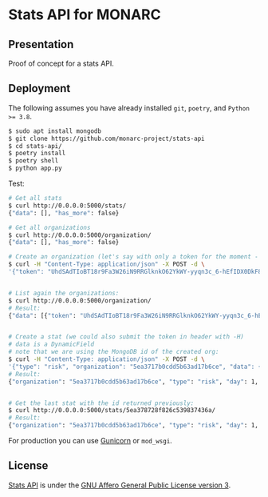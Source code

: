 # Stats API for MONARC

## Presentation

Proof of concept for a stats API.

## Deployment

The following assumes you have already installed ``git``, ``poetry``,  and
``Python >= 3.8``.

```bash
$ sudo apt install mongodb
$ git clone https://github.com/monarc-project/stats-api
$ cd stats-api/
$ poetry install
$ poetry shell
$ python app.py
```

Test:

```bash
# Get all stats
$ curl http://0.0.0.0:5000/stats/
{"data": [], "has_more": false}

# Get all organizations
$ curl http://0.0.0.0:5000/organization/
{"data": [], "has_more": false}

# Create an organization (let's say with only a token for the moment - same token for the MONARC client/organization):
$ curl -H "Content-Type: application/json" -X POST -d \
'{"token": "UhdSAdTIoBT18r9Fa3W26iN9RRGlknkO62YkWY-yyqn3c_6-hEfIDX0DkF8JvupxfEw"}' http://0.0.0.0:5000/organization/


# List again the organizations:
$ curl http://0.0.0.0:5000/organization/
# Result:
{"data": [{"token": "UhdSAdTIoBT18r9Fa3W26iN9RRGlknkO62YkWY-yyqn3c_6-hEfIDX0DkF8JvupxfEw", "id": "5ea3717b0cdd5b63ad17b6ce"}], "has_more": false}


# Create a stat (we could also submit the token in header with -H)
# data is a DynamicField
# note that we are using the MongoDB id of the created org:
$ curl -H "Content-Type: application/json" -X POST -d \
'{"type": "risk", "organization": "5ea3717b0cdd5b63ad17b6ce", "data": {"what": "you want", "super": "cool"}, "day":1, "week":1, "month":1}' http://0.0.0.0:5000/stats/
# Result:
{"organization": "5ea3717b0cdd5b63ad17b6ce", "type": "risk", "day": 1, "week": 1, "month": 1, "data": {"what": "you want", "super": "cool"}, "created_at": "2020-04-24T23:38:26.326000", "updated_at": "2020-04-24T23:38:26.326000", "id": "5ea378728f826c539837436a"}


# Get the last stat with the id returned previously:
$ curl http://0.0.0.0:5000/stats/5ea378728f826c539837436a/
# Result:
{"organization": "5ea3717b0cdd5b63ad17b6ce", "type": "risk", "day": 1, "week": 1, "month": 1, "data": {"what": "you want", "super": "cool"}, "created_at": "2020-04-24T23:38:26.326000", "updated_at": "2020-04-24T23:38:26.326000", "id": "5ea378728f826c539837436a"}
```


For production you can use [Gunicorn](https://gunicorn.org) or ``mod_wsgi``.


## License

[Stats API](https://github.com/monarc-project/stats-api) is under the
[GNU Affero General Public License version 3](https://www.gnu.org/licenses/agpl-3.0.html).
